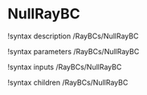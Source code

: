 # NullRayBC

!syntax description /RayBCs/NullRayBC

!syntax parameters /RayBCs/NullRayBC

!syntax inputs /RayBCs/NullRayBC

!syntax children /RayBCs/NullRayBC
